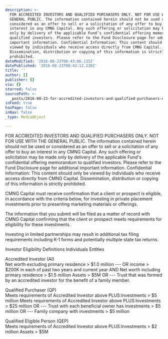 ```yaml
---
description: >-
  FOR ACCREDITED INVESTORS AND QUALIFIED PURCHASERS ONLY. NOT FOR USE WITH THE
  GENERAL PUBLIC. The information contained herein should not be used or
  considered as an offer to sell or a solicitation of any offer to buy an
  interest in any CMNG Capital. Any such offering or solicitation may be made
  only by delivery of the applicable Fund’s confidential offering memorandum to
  qualified investors. Please refer to the Fund Disclosure page for additional
  important information. Confidential Information: This content should only be
  viewed by individuals who receive access directly from CMNG Capital.
  Dissemination, distribution or copying of this information is strictly
  prohibited.
dateModified: '2016-08-23T08:43:06.135Z'
datePublished: '2016-08-23T08:43:12.238Z'
title: ''
author: []
publisher: {}
via: {}
starred: false
sourcePath: >-
  _posts/2016-08-23-for-accredited-investors-and-qualified-purchasers-only-not.md
inFeed: true
hasPage: false
inNav: false
_type: MediaObject

---
```

FOR ACCREDITED INVESTORS AND QUALIFIED PURCHASERS ONLY. NOT FOR USE WITH THE GENERAL PUBLIC. The information contained herein should not be used or considered as an offer to sell or a solicitation of any offer to buy an interest in any CMNG Capital. Any such offering or solicitation may be made only by delivery of the applicable Fund's confidential offering memorandum to qualified investors. Please refer to the Fund Disclosure page for additional important information. Confidential Information: This content should only be viewed by individuals who receive access directly from CMNG Capital. Dissemination, distribution or copying of this information is strictly prohibited.

CMNG Capital must receive confirmation that a client or prospect is eligible, in accordance with the criteria below, for investing in private placement investments prior to presenting marketing materials or offerings.

The information that you submit will be filed as a matter of record with CMNG Capital confirming that the client or prospect meets requirements for eligibility for these investments.

Investing in limited partnerships may result in additional tax filing requirements including K-1 forms and potentially multiple state tax returns.

Investor Eligibility Definitions Individuals Entities

Accredited Investor (AI)  
Net worth excluding primary residence \> $1.0 million --- OR income \> $200K in each of past two years and current year AND Net worth including primary residence \> $1.5 million Assets \> $5M OR --- Trust that was formed by an accredited investor for the benefit of a family member.

Qualified Purchaser (QP)   
Meets requirements of Accredited Investor above PLUS:Investments \> $5 million Meets requirements of Accredited Investor above PLUS:Investments \> $25 million OR --- Trust with each beneficial owner has investments \> $5 million OR --- Family company with investments \> $5 million

Qualified Eligible Person (QEP)   
Meets requirements of Accredited Investor above PLUS:Investments \> $2 million Assets \> $5M